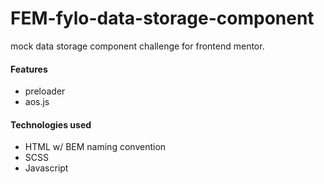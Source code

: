 # FEM-fylo-data-storage-component
mock data storage component challenge for frontend mentor.

#### Features
- preloader
- aos.js

#### Technologies used
- HTML w/ BEM naming convention
- SCSS
- Javascript
